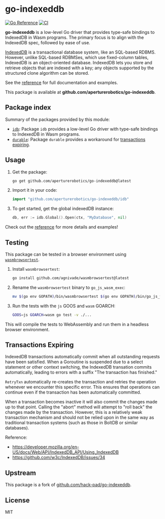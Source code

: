 # go-indexeddb

[![Go Reference][reference-badge]][reference]
[![CI][ci-badge]][ci-workflow]

[reference-badge]: https://pkg.go.dev/badge/github.com/aperturerobotics/go-indexeddb/idb.svg
[ci-badge]: https://github.com/aperturerobotics/go-indexeddb/actions/workflows/tests.yml/badge.svg
[reference]: https://pkg.go.dev/github.com/aperturerobotics/go-indexeddb/idb
[ci-workflow]: https://github.com/aperturerobotics/go-indexeddb/actions/workflows/tests.yml

**go-indexeddb** is a low-level Go driver that provides type-safe bindings to IndexedDB in Wasm programs. The primary focus is to align with the IndexedDB spec, followed by ease of use.

[IndexedDB][] is a transactional database system, like an SQL-based RDBMS. However, unlike SQL-based RDBMSes, which use fixed-column tables, IndexedDB is an object-oriented database. IndexedDB lets you store and retrieve objects that are indexed with a key; any objects supported by the structured clone algorithm can be stored.

[IndexedDB]: https://developer.mozilla.org/en-US/docs/Web/API/IndexedDB_API

See the [reference][] for full documentation and examples.


This package is available at **github.com/aperturerobotics/go-indexeddb**.

## Package index

Summary of the packages provided by this module:

- [`idb`][idb-pkg]: Package `idb` provides a low-level Go driver with type-safe bindings to IndexedDB in Wasm programs.
- [`durable`][durable-pkg]: Package `durable` provides a workaround for [transactions expiring].

[idb-pkg]: https://pkg.go.dev/github.com/aperturerobotics/go-indexeddb/idb?GOOS=js
[durable-pkg]: https://pkg.go.dev/github.com/aperturerobotics/go-indexeddb/durable?GOOS=js
[transactions expiring]: #Transactions-Expiring

## Usage

1. Get the package:

   ```bash
   go get github.com/aperturerobotics/go-indexeddb@latest
   ```

2. Import it in your code:

   ```go
   import "github.com/aperturerobotics/go-indexeddb/idb"
   ```

3. To get started, get the global indexedDB instance:

   ```go
   db, err := idb.Global().Open(ctx, "MyDatabase", nil)
   ```

Check out the [reference][] for more details and examples!

## Testing

This package can be tested in a browser environment using [`wasmbrowsertest`](https://github.com/agnivade/wasmbrowsertest).

1. Install `wasmbrowsertest`:
   ```bash
   go install github.com/agnivade/wasmbrowsertest@latest
   ```

2. Rename the `wasmbrowsertest` binary to `go_js_wasm_exec`:
   ```bash
   mv $(go env GOPATH)/bin/wasmbrowsertest $(go env GOPATH)/bin/go_js_wasm_exec
   ```

3. Run the tests with the `js` GOOS and `wasm` GOARCH:
   ```bash
   GOOS=js GOARCH=wasm go test -v ./...
   ```

This will compile the tests to WebAssembly and run them in a headless browser environment.

## Transactions Expiring

IndexedDB transactions automatically commit when all outstanding requests have
been satisfied. When a Goroutine is suspended due to a select statement or other
context switching, the IndexedDB transation commits automatically, leading to
errors with a suffix "The transaction has finished."

`RetryTxn` automatically re-creates the transaction and retries the operation
whenever we encounter this specific error. This ensures that operations can
continue even if the transaction has been automatically committed.

When a transaction becomes inactive it will also commit the changes made up to
that point. Calling the "abort" method will attempt to "roll back" the changes
made by the transaction. However, this is a relatively weak transaction
mechanism and should not be relied upon in the same way as traditional
transaction systems (such as those in BoltDB or similar databases).

Reference:

- https://developer.mozilla.org/en-US/docs/Web/API/IndexedDB_API/Using_IndexedDB
- https://github.com/w3c/IndexedDB/issues/34


## Upstream

This package is a fork of [github.com/hack-pad/go-indexeddb](https://github.com/hack-pad/go-indexeddb).

## License

MIT
